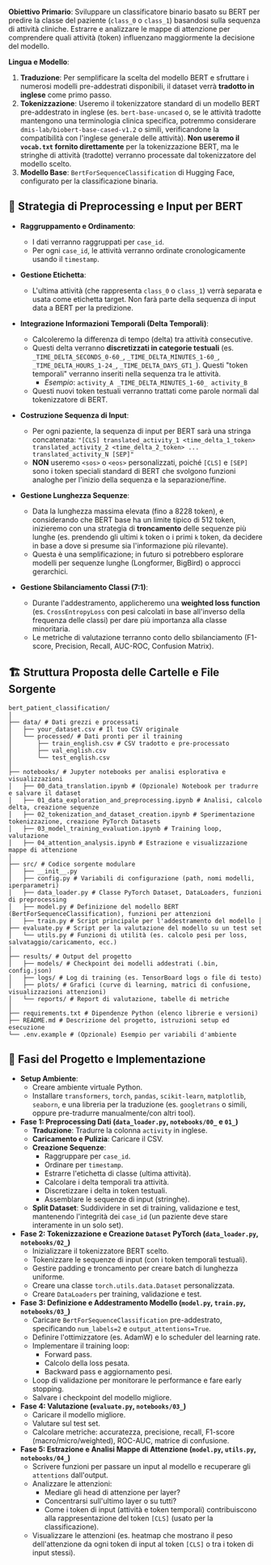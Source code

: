 **Obiettivo Primario**: Sviluppare un classificatore binario basato su BERT per predire la classe del paziente (`class_0` o `class_1`) basandosi sulla sequenza di attività cliniche. Estrarre e analizzare le mappe di attenzione per comprendere quali attività (token) influenzano maggiormente la decisione del modello.

**Lingua e Modello**:

1. **Traduzione**: Per semplificare la scelta del modello BERT e sfruttare i numerosi modelli pre-addestrati disponibili, il dataset verrà **tradotto in inglese** come primo passo.
2. **Tokenizzazione**: Useremo il tokenizzatore standard di un modello BERT pre-addestrato in inglese (es. `bert-base-uncased` o, se le attività tradotte mantengono una terminologia clinica specifica, potremmo considerare `dmis-lab/biobert-base-cased-v1.2` o simili, verificandone la compatibilità con l'inglese generale delle attività). **Non useremo il `vocab.txt` fornito direttamente** per la tokenizzazione BERT, ma le stringhe di attività (tradotte) verranno processate dal tokenizzatore del modello scelto.
3. **Modello Base**: `BertForSequenceClassification` di Hugging Face, configurato per la classificazione binaria.

## 🧬 Strategia di Preprocessing e Input per BERT
- **Raggruppamento e Ordinamento**:
    
    - I dati verranno raggruppati per `case_id`.
    - Per ogni `case_id`, le attività verranno ordinate cronologicamente usando il `timestamp`.
- **Gestione Etichetta**:
    
    - L'ultima attività (che rappresenta `class_0` o `class_1`) verrà separata e usata come etichetta target. Non farà parte della sequenza di input data a BERT per la predizione.
- **Integrazione Informazioni Temporali (Delta Temporali)**:
    
    - Calcoleremo la differenza di tempo (delta) tra attività consecutive.
    - Questi delta verranno **discretizzati in categorie testuali** (es. `_TIME_DELTA_SECONDS_0-60_`, `_TIME_DELTA_MINUTES_1-60_`, `_TIME_DELTA_HOURS_1-24_`, `_TIME_DELTA_DAYS_GT1_`). Questi "token temporali" verranno inseriti nella sequenza tra le attività.
        - _Esempio_: `activity_A _TIME_DELTA_MINUTES_1-60_ activity_B`
    - Questi nuovi token testuali verranno trattati come parole normali dal tokenizzatore di BERT.
- **Costruzione Sequenza di Input**:
    
    - Per ogni paziente, la sequenza di input per BERT sarà una stringa concatenata: `"[CLS] translated_activity_1 <time_delta_1_token> translated_activity_2 <time_delta_2_token> ... translated_activity_N [SEP]"`
    - **NON** useremo `<sos>` o `<eos>` personalizzati, poiché `[CLS]` e `[SEP]` sono i token speciali standard di BERT che svolgono funzioni analoghe per l'inizio della sequenza e la separazione/fine.
- **Gestione Lunghezza Sequenze**:
    
    - Data la lunghezza massima elevata (fino a 8228 token), e considerando che BERT base ha un limite tipico di 512 token, inizieremo con una strategia di **troncamento** delle sequenze più lunghe (es. prendendo gli ultimi `k` token o i primi `k` token, da decidere in base a dove si presume sia l'informazione più rilevante).
    - Questa è una semplificazione; in futuro si potrebbero esplorare modelli per sequenze lunghe (Longformer, BigBird) o approcci gerarchici.
- **Gestione Sbilanciamento Classi (7:1)**:
    
    - Durante l'addestramento, applicheremo una **weighted loss function** (es. `CrossEntropyLoss` con pesi calcolati in base all'inverso della frequenza delle classi) per dare più importanza alla classe minoritaria.
    - Le metriche di valutazione terranno conto dello sbilanciamento (F1-score, Precision, Recall, AUC-ROC, Confusion Matrix).

## 🏗️ Struttura Proposta delle Cartelle e File Sorgente
```plaintext
bert_patient_classification/
│ 
├── data/ # Dati grezzi e processati 
│   ├── your_dataset.csv # Il tuo CSV originale 
│   └── processed/ # Dati pronti per il training 
│       ├── train_english.csv # CSV tradotto e pre-processato 
│       ├── val_english.csv 
│       └── test_english.csv 
│ 
├── notebooks/ # Jupyter notebooks per analisi esplorativa e visualizzazioni 
│   ├── 00_data_translation.ipynb # (Opzionale) Notebook per tradurre e salvare il dataset 
│   ├── 01_data_exploration_and_preprocessing.ipynb # Analisi, calcolo delta, creazione sequenze 
│   ├── 02_tokenization_and_dataset_creation.ipynb # Sperimentazione tokenizzazione, creazione PyTorch Datasets 
│   ├── 03_model_training_evaluation.ipynb # Training loop, valutazione 
│   ├── 04_attention_analysis.ipynb # Estrazione e visualizzazione mappe di attenzione 
│   
├── src/ # Codice sorgente modulare 
│   ├── __init__.py 
│   ├── config.py # Variabili di configurazione (path, nomi modelli, iperparametri) 
│   ├── data_loader.py # Classe PyTorch Dataset, DataLoaders, funzioni di preprocessing 
│   ├── model.py # Definizione del modello BERT (BertForSequenceClassification), funzioni per attenzioni 
│   ├── train.py # Script principale per l'addestramento del modello │   ├── evaluate.py # Script per la valutazione del modello su un test set 
│   └── utils.py # Funzioni di utilità (es. calcolo pesi per loss, salvataggio/caricamento, ecc.) 
│ 
├── results/ # Output del progetto 
│   ├── models/ # Checkpoint dei modelli addestrati (.bin, config.json) 
│   ├── logs/ # Log di training (es. TensorBoard logs o file di testo) 
│   ├── plots/ # Grafici (curve di learning, matrici di confusione, visualizzazioni attenzioni) 
│   └── reports/ # Report di valutazione, tabelle di metriche 
│ 
├── requirements.txt # Dipendenze Python (elenco librerie e versioni) 
├── README.md # Descrizione del progetto, istruzioni setup ed esecuzione 
└── .env.example # (Opzionale) Esempio per variabili d'ambiente
```

## 📝 Fasi del Progetto e Implementazione

- **Setup Ambiente**:
    - Creare ambiente virtuale Python.
    - Installare `transformers`, `torch`, `pandas`, `scikit-learn`, `matplotlib`, `seaborn`, e una libreria per la traduzione (es. `googletrans` o simili, oppure pre-tradurre manualmente/con altri tool).
- **Fase 1: Preprocessing Dati (`data_loader.py`, `notebooks/00_` e `01_`)**
    - **Traduzione**: Tradurre la colonna `activity` in inglese.
    - **Caricamento e Pulizia**: Caricare il CSV.
    - **Creazione Sequenze**:
        - Raggruppare per `case_id`.
        - Ordinare per `timestamp`.
        - Estrarre l'etichetta di classe (ultima attività).
        - Calcolare i delta temporali tra attività.
        - Discretizzare i delta in token testuali.
        - Assemblare le sequenze di input (stringhe).
    - **Split Dataset**: Suddividere in set di training, validazione e test, mantenendo l'integrità dei `case_id` (un paziente deve stare interamente in un solo set).
- **Fase 2: Tokenizzazione e Creazione `Dataset` PyTorch (`data_loader.py`, `notebooks/02_`)**
    - Inizializzare il tokenizzatore BERT scelto.
    - Tokenizzare le sequenze di input (con i token temporali testuali).
    - Gestire padding e troncamento per creare batch di lunghezza uniforme.
    - Creare una classe `torch.utils.data.Dataset` personalizzata.
    - Creare `DataLoaders` per training, validazione e test.
- **Fase 3: Definizione e Addestramento Modello (`model.py`, `train.py`, `notebooks/03_`)**
    - Caricare `BertForSequenceClassification` pre-addestrato, specificando `num_labels=2` e `output_attentions=True`.
    - Definire l'ottimizzatore (es. AdamW) e lo scheduler del learning rate.
    - Implementare il training loop:
        - Forward pass.
        - Calcolo della loss pesata.
        - Backward pass e aggiornamento pesi.
    - Loop di validazione per monitorare le performance e fare early stopping.
    - Salvare i checkpoint del modello migliore.
- **Fase 4: Valutazione (`evaluate.py`, `notebooks/03_`)**
    - Caricare il modello migliore.
    - Valutare sul test set.
    - Calcolare metriche: accuratezza, precisione, recall, F1-score (macro/micro/weighted), ROC-AUC, matrice di confusione.
- **Fase 5: Estrazione e Analisi Mappe di Attenzione (`model.py`, `utils.py`, `notebooks/04_`)**
    - Scrivere funzioni per passare un input al modello e recuperare gli `attentions` dall'output.
    - Analizzare le attenzioni:
        - Mediare gli head di attenzione per layer?
        - Concentrarsi sull'ultimo layer o su tutti?
        - Come i token di input (attività e token temporali) contribuiscono alla rappresentazione del token `[CLS]` (usato per la classificazione).
    - Visualizzare le attenzioni (es. heatmap che mostrano il peso dell'attenzione da ogni token di input al token `[CLS]` o tra i token di input stessi).